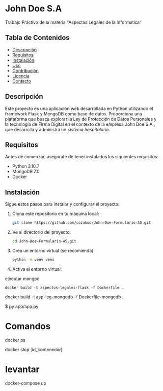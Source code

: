 # John Doe S.A
Trabajo Práctivo de la materia "Aspectos Legales de la Informatica"
## Tabla de Contenidos

- [Descripción](#descripción)
- [Requisitos](#requisitos)
- [Instalación](#instalación)
- [Uso](#uso)
- [Contribución](#contribución)
- [Licencia](#licencia)
- [Contacto](#contacto)

## Descripción

Este proyecto es una aplicación web desarrollada en Python utilizando el framework Flask y MongoDB como base de datos. Proporciona una plataforma que busca explorar la Ley de Protección de Datos Personales y la tecnología de Firma Digital en el contexto de la empresa John Doe S.A., que desarrolla y administra un *sistema hospitalario*.

## Requisitos

Antes de comenzar, asegúrate de tener instalados los siguientes requisitos:

- Python 3.10.7
- MongoDB 7.0
- Docker

## Instalación

Sigue estos pasos para instalar y configurar el proyecto:

1. Clona este repositorio en tu máquina local:

    ```bash
    git clone https://github.com/cozakoo/John-Doe-Formulario-AS.git
2. Ve al directorio del proyecto:
    ```bash
    cd John-Doe-Formulario-AS.git
3. Crea un entorno virtual (se recomienda):
    ```bash
    python -m venv venv
4. Activa el entorno virtual:


ejecutar mongod



    docker build -t aspectos-legales-flask -f Dockerfile .
docker build -t asp-leg-mongodb -f Dockerfile-mongodb .

$ py app/app.py


# Comandos
docker ps

docker stop [id_contenedor]

# levantar
docker-compose up